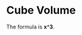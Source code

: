 # Cube Volume
The formula is **x^3**.

<div id="plotCubeVolume"></div>
<script>plotGraph("x^3", "plotCubeVolume", 0, 10);</script>

